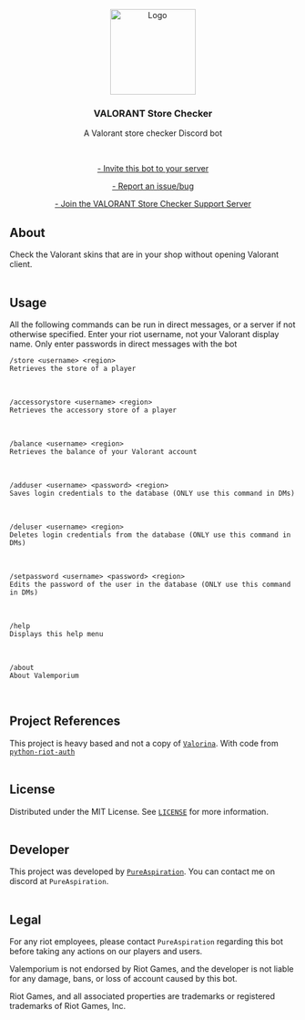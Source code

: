 <p align="center">
  <a href="https://discord.com/api/oauth2/authorize?client_id=1041230132905521233&permissions=191488&scope=bot%20applications.commands" target="_blank">
    <img src="https://i.imgur.com/AzYNlkJ.png](https://cdn.discordapp.com/attachments/902370582874710026/1149760437315969075/1b7757cc4d49fca3a00dd26247a26a62.png" alt="Logo" width="150">
  </a>
  <br>
  <h3 align="center">VALORANT Store Checker</h3>
  <p align="center">A Valorant store checker Discord bot</p>
  <br>
  <a href="https://discord.com/api/oauth2/authorize?client_id=1041230132905521233&permissions=191488&scope=bot%20applications.commands](https://discord.com/api/oauth2/authorize?client_id=956472190621061170&permissions=8&scope=bot%20applications.commands" target="_blank">
  <p align="center"> -  Invite this bot to your server</p>
  </a>
  <a href="https://github.com/Intensifies/VAL-STOR-CHEK/issues" target="_blank">
  <p align="center"> -  Report an issue/bug</p>
  </a>
  <a href="[https://discord.gg/ejvddZr4Dw](https://discord.gg/W4C5XVnPVU)" target="_blank">
  <p align="center"> -  Join the VALORANT Store Checker Support Server</p>
  </a>

## About
Check the Valorant skins that are in your shop without opening Valorant client.
<br><br>

## Usage
All the following commands can be run in direct messages, or a server if not otherwise specified.
Enter your riot username, not your Valorant display name.
Only enter passwords in direct messages with the bot
<br>

    /store <username> <region>
    Retrieves the store of a player

<br>

    /accessorystore <username> <region>
    Retrieves the accessory store of a player

<br>

    /balance <username> <region>
    Retrieves the balance of your Valorant account

<br>

    /adduser <username> <password> <region>
    Saves login credentials to the database (ONLY use this command in DMs)

<br>

    /deluser <username> <region>
    Deletes login credentials from the database (ONLY use this command in DMs)

<br>

    /setpassword <username> <password> <region>
    Edits the password of the user in the database (ONLY use this command in DMs)

<br>

    /help
    Displays this help menu

<br>

    /about
    About Valemporium

<br>

## Project References
This project is heavy based and not a copy of [`Valorina`](https://github.com/sanjaybaskaran01/Valorina).
With code from [`python-riot-auth`](https://github.com/floxay/python-riot-auth)
<br><br>

## License
Distributed under the MIT License. See [`LICENSE`](./LICENSE.md) for more information.
<br><br>

## Developer
This project was developed by [`PureAspiration`](https://github.com/PureAspiration). You can contact me on discord at `PureAspiration`.
<br><br>

## Legal
For any riot employees, please contact `PureAspiration` regarding this bot before taking any actions on our players and users.

Valemporium is not endorsed by Riot Games, and the developer is not liable for any damage, bans, or loss of account caused by this bot.

Riot Games, and all associated properties are trademarks or registered trademarks of Riot Games, Inc.
